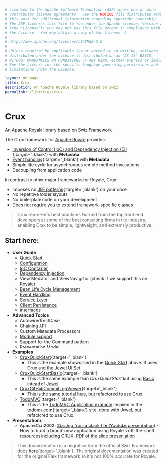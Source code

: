 ```yaml
---
# Licensed to the Apache Software Foundation (ASF) under one or more
# contributor license agreements.  See the NOTICE file distributed with
# this work for additional information regarding copyright ownership.
# The ASF licenses this file to You under the Apache License, Version 2.0
# (the "License"); you may not use this file except in compliance with
# the License.  You may obtain a copy of the License at
# 
# http://www.apache.org/licenses/LICENSE-2.0
# 
# Unless required by applicable law or agreed to in writing, software
# distributed under the License is distributed on an "AS IS" BASIS,
# WITHOUT WARRANTIES OR CONDITIONS OF ANY KIND, either express or implied.
# See the License for the specific language governing permissions and
# limitations under the License.

layout: docpage
title: Crux
description: An Apache Royale library based on Swiz
permalink: /libraries/crux
---
```


# Crux

An Apache Royale library based on Swiz Framework

The Crux framework for [Apache Royale](https://royale.apache.org/) provides:

- [Inversion of Control (IoC) and Dependency Injection (DI)](https://www.codeproject.com/articles/592372/dependency-injection-di-vs-inversion-of-control-io){:target='_blank'} with **Metadata**
- [Event handling](https://en.wikipedia.org/wiki/Event_(computing)){:target='_blank'} with **Metadata**
- Simple life cycle for asynchronous remote method invocations
- Decoupling from application code

In contrast to other major frameworks for Royale, Crux:

- Imposes no [JEE patterns](https://en.wikipedia.org/wiki/Java_Platform,_Enterprise_Edition){:target='_blank'} on your code
- No repetitive folder layouts
- No boilerplate code on your development
- Does not require you to extend framework-specific classes

> Crux represents best practices learned from the top front end developers at some of the best consulting firms in the industry, enabling Crux to be simple, lightweight, and extremely productive.

## Start here:

- **User Guide**
  - [Quick Start](libraries/crux/quickstart)
  - [Configuration](libraries/crux/configuration)
  - [IoC Container](libraries/crux/ioc-container)
  - [Dependency Injection](libraries/crux/dependency-injection)
  - View Mediator and ViewNavigator (check if we support this on Royale)
  - [Bean Life Cycle Management](libraries/crux/bean-life-cycle-management)
  - [Event Handling](libraries/crux/event-handling)
  - [Service Layer](libraries/crux/service-layer)
  - [Client Persistence](libraries/crux/client-persistence)
  - [Interfaces](libraries/crux/interfaces)
- **Advanced Topics**
  - AutowiredTestCase
  - Chaining API
  - Custom Metadata Processors
  - [Module support](libraries/crux/module-support)
  - Support for the Command pattern
  - Presentation Model
- **Examples**
  - [CruxQuickStart](https://github.com/apache/royale-asjs/tree/develop/examples/crux/CruxQuickStart){:target='_blank'}
    - This is the example showcased in the [Quick Start](libraries/crux/quickstart) above. It uses Crux and the [Jewel UI Set](component-sets/jewel).
  - [CruxQuickStartBasic](https://github.com/apache/royale-asjs/tree/develop/examples/crux/CruxQuickStartBasic){:target='_blank'}
    - This is the same example than _CruxQuickStart_ but using [Basic](component-sets/basic) intead of [Jewel](component-sets/jewel).
  - [CruxGitHubCommitLogViewer](https://github.com/apache/royale-asjs/tree/develop/examples/crux/CruxGitHubCommitLogViewer){:target='_blank'}
    - This is the same tutorial [here](create-an-application/application-tutorial), but refactored to use Crux. 
  - [TodoMVC](https://github.com/apache/royale-asjs/tree/develop/examples/crux/todomvc-jewel-crux){:target='_blank'}
    -  This is the [TodoMVC Application example](https://github.com/apache/royale-asjs/tree/develop/examples/jewel/todomvc) inspired in the [todomv.com](http://todomvc.com){:target='_blank'} site, done with [Jewel](component-sets/jewel), but refactored to use Crux.
- **Presentations**
  - ApacheCon2002: <a href="https://youtu.be/E-Fg5V5DxbY" target="_blank">Starting from a blank file (Youtube presentation)</a> - How to build a brand-new application using Royale's off-the-shelf resources including CRUX. <a href="https://apache.github.io/royale-docs/presentations/StartingFromABlankFile-ApacheCon2020.pdf" target="_blank">PDF of the slide presentation</a>

> This documentation is a migration from the official Swiz Framework docs [here](https://swizframework.jira.com/wiki/spaces/SWIZ/overview){:target='_blank'}. The original documentation was created for the original Flex framework so it's not 100% accurate for Royale.
